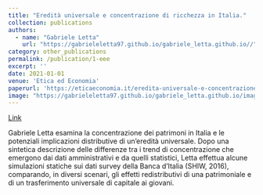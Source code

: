 ```yaml
---
title: "Eredità universale e concentrazione di ricchezza in Italia."
collection: publications
authors:
  - name: "Gabriele Letta"
    url: "https://gabrieleletta97.github.io/gabriele_letta.github.io//"
category: other_publications
permalink: /publication/1-eee
excerpt: ''
date: 2021-01-01
venue: 'Etica ed Economia'
paperurl: 'https://eticaeconomia.it/eredita-universale-e-concentrazione-di-ricchezza-in-italia/'
image: "https://gabrieleletta97.github.io/gabriele_letta.github.io/images/gini.jpg"  # Path to your image
---
```

[Link](https://eticaeconomia.it/eredita-universale-e-concentrazione-di-ricchezza-in-italia/)

Gabriele Letta esamina la concentrazione dei patrimoni in Italia e le potenziali implicazioni distributive di un’eredità universale. 
Dopo una sintetica descrizione delle differenze tra i trend di concentrazione che emergono dai dati amministrativi e da quelli statistici, 
Letta effettua alcune simulazioni statiche sui dati survey della Banca d’Italia (SHIW, 2016), comparando, in diversi scenari, gli effetti 
redistributivi di una patrimoniale e di un trasferimento universale di capitale ai giovani.
